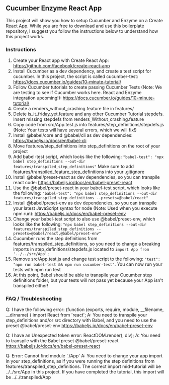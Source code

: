 ## Cucumber Enzyme React App

This project will show you how to setup Cucumber and Enzyme on a Create React App. While you are free to download and use this boilerplate repository, I suggest you follow the instructions below to understand how this project works.

### Instructions

1. Create your React app with Create React App: https://github.com/facebook/create-react-app
1. Install Cucumber as a dev dependency, and create a test script for cucumber. In this project, the script is called cucumber-test: https://docs.cucumber.io/guides/10-minute-tutorial/
1. Follow Cucumber tutorials to create passing Cucumber Tests (Note: We are testing to see if Cucumber works here. React and Enzyme integration upcoming!): https://docs.cucumber.io/guides/10-minute-tutorial/
1. Create a renders_without_crashing.feature file in features/
1. Delete is_it_friday_yet.feature and any other Cucumber Tutorial stepdefs. Insert missing stepdefs from renders_Without_crashing.feature
1. Copy code from src/App.test.js into features/step_definitions/stepdefs.js (Note: Your tests will have several errors, which we will fix!)
1. Install @babel/core and @babel/cli as dev dependencies: https://babeljs.io/docs/en/babel-cli
1. Move features/step_definitions into step_definitions on the root of your project
1. Add babel-test script, which looks like the following: `"babel-test": "npx babel step_definitions --out-dir features/transpiled_step_definitions"` Make sure to add features/transpiled_feature_step_definitions into your .gitignore
1. Install @babel/preset-react as dev dependencies, so you can transpile react code: https://babeljs.io/docs/en/babel-preset-react
1. Use the @babel/preset-react in your babel-test script, which looks like the following: `"babel-test": "npx babel step_definitions --out-dir features/transpiled_step_definitions --presets=@babel/react"`
1. Install @babel/preset-env as dev dependencies, so you can transpile your latest JavaScript syntax for node (Note: Used when you execute npm run): https://babeljs.io/docs/en/babel-preset-env
1. Change your babel-test script to also use @babel/preset-env, which looks like the following: `"npx babel step_definitions --out-dir features/transpiled_step_definitions --presets=@babel/react,@babel/preset-env"`
1. Cucumber runs the step definitions from features/transpiled_step_definitions, so you need to change a breaking imports in step_definitions/stepdefs.js located to `import App from '../../src/App';`
1. Remove src/App.test.js and change test script to the following: `"test": "npm run babel-test && npm run cucumber-test"`. You can now run your tests with npm run test
1. At this point, Babel should be able to transpile your Cucumber step definitions folder, but your tests will not pass yet because your App isn't transpiled either!


### FAQ / Troubleshooting

Q: I have the following error: (function (exports, require, module, __filename, __dirname) { import React from 'react';
A: You need to transpile your step_definitions and/or src directory with Babel, and you need to use the preset @babel/preset-env https://babeljs.io/docs/en/babel-preset-env

Q: I have an Unexpected token error: ReactDOM.render(<App />, div);
A: You need to transpile with the Babel preset @babel/preset-react https://babeljs.io/docs/en/babel-preset-react

Q: Error: Cannot find module './App'
A: You need to change your app import in your step_definitions, as if you were running the step definitions from features/transpiled_step_definitions. The correct import mid-tutorial will be ../../src/App in this project. If you have completed the tutorial, this import will be ../../transpiled/App